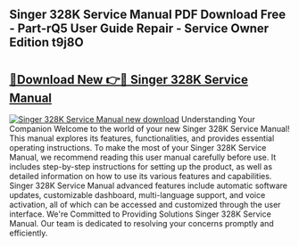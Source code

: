 ## Singer 328K Service Manual PDF Download Free - Part-rQ5 User Guide Repair - Service Owner Edition t9j8O

# <h2><a href="http://cf2460.oget.top/?id=Singer+328K+Service+Manual">🔗Download New 👉🔴 Singer 328K Service Manual</a></h2>

[![Singer 328K Service Manual new download](https://i.imgur.com/5g1atiW.png)](http://cf2460.oget.top/?id=Singer+328K+Service+Manual)
Understanding Your Companion Welcome to the world of your new Singer 328K Service Manual! This manual explores its features, functionalities, and provides essential operating instructions. To make the most of your Singer 328K Service Manual, we recommend reading this user manual carefully before use. It includes step-by-step instructions for setting up the product, as well as detailed information on how to use its various features and capabilities. Singer 328K Service Manual advanced features include automatic software updates, customizable dashboard, multi-language support, and voice activation, all of which can be accessed and customized through the user interface. We're Committed to Providing Solutions Singer 328K Service Manual. Our team is dedicated to resolving your concerns promptly and efficiently.
